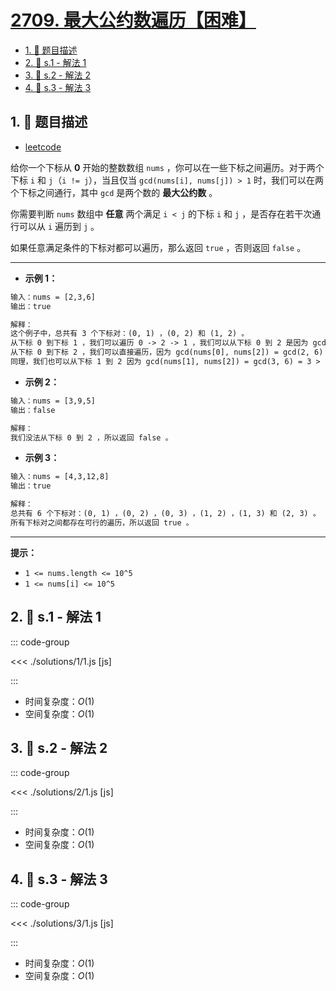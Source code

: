 # [2709. 最大公约数遍历【困难】](https://github.com/tnotesjs/TNotes.leetcode/tree/main/notes/2709.%20%E6%9C%80%E5%A4%A7%E5%85%AC%E7%BA%A6%E6%95%B0%E9%81%8D%E5%8E%86%E3%80%90%E5%9B%B0%E9%9A%BE%E3%80%91)

<!-- region:toc -->

- [1. 📝 题目描述](#1--题目描述)
- [2. 🎯 s.1 - 解法 1](#2--s1---解法-1)
- [3. 🎯 s.2 - 解法 2](#3--s2---解法-2)
- [4. 🎯 s.3 - 解法 3](#4--s3---解法-3)

<!-- endregion:toc -->

## 1. 📝 题目描述

- [leetcode](https://leetcode.cn/problems/greatest-common-divisor-traversal/)

给你一个下标从 **0** 开始的整数数组 `nums` ，你可以在一些下标之间遍历。对于两个下标 `i` 和 `j`（`i != j`），当且仅当 `gcd(nums[i], nums[j]) > 1` 时，我们可以在两个下标之间通行，其中 `gcd` 是两个数的 **最大公约数** 。

你需要判断 `nums` 数组中 **任意** 两个满足 `i < j` 的下标 `i` 和 `j` ，是否存在若干次通行可以从 `i` 遍历到 `j` 。

如果任意满足条件的下标对都可以遍历，那么返回 `true` ，否则返回 `false` 。

---

- **示例 1：**

```txt
输入：nums = [2,3,6]
输出：true

解释：
这个例子中，总共有 3 个下标对：(0, 1) ，(0, 2) 和 (1, 2) 。
从下标 0 到下标 1 ，我们可以遍历 0 -> 2 -> 1 ，我们可以从下标 0 到 2 是因为 gcd(nums[0], nums[2]) = gcd(2, 6) = 2 > 1 ，从下标 2 到 1 是因为 gcd(nums[2], nums[1]) = gcd(6, 3) = 3 > 1 。
从下标 0 到下标 2 ，我们可以直接遍历，因为 gcd(nums[0], nums[2]) = gcd(2, 6) = 2 > 1 。
同理，我们也可以从下标 1 到 2 因为 gcd(nums[1], nums[2]) = gcd(3, 6) = 3 > 1 。
```

- **示例 2：**

```txt
输入：nums = [3,9,5]
输出：false

解释：
我们没法从下标 0 到 2 ，所以返回 false 。
```

- **示例 3：**

```txt
输入：nums = [4,3,12,8]
输出：true

解释：
总共有 6 个下标对：(0, 1) ，(0, 2) ，(0, 3) ，(1, 2) ，(1, 3) 和 (2, 3) 。
所有下标对之间都存在可行的遍历，所以返回 true 。
```

---

**提示：**

- `1 <= nums.length <= 10^5`
- `1 <= nums[i] <= 10^5`

## 2. 🎯 s.1 - 解法 1

::: code-group

<<< ./solutions/1/1.js [js]

:::

- 时间复杂度：$O(1)$
- 空间复杂度：$O(1)$

## 3. 🎯 s.2 - 解法 2

::: code-group

<<< ./solutions/2/1.js [js]

:::

- 时间复杂度：$O(1)$
- 空间复杂度：$O(1)$

## 4. 🎯 s.3 - 解法 3

::: code-group

<<< ./solutions/3/1.js [js]

:::

- 时间复杂度：$O(1)$
- 空间复杂度：$O(1)$
